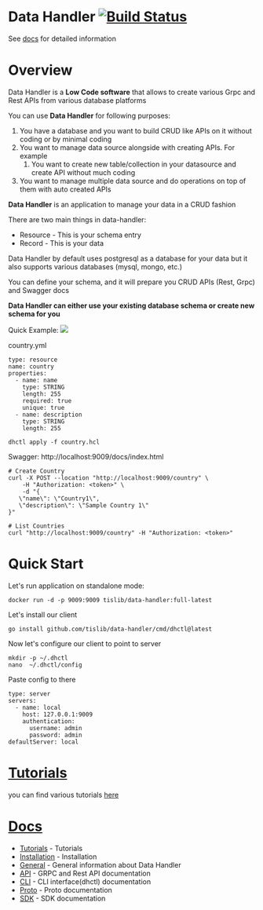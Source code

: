 Data Handler [![Build Status](https://app.travis-ci.com/tislib/data-handler.svg?branch=master)](https://app.travis-ci.com/tislib/data-handler)
======================

See [docs](docs/index.md) for detailed information

# Overview

Data Handler is a **Low Code software** that allows to create various Grpc and Rest APIs from various database platforms

You can use **Data Handler** for following purposes:

1. You have a database and you want to build CRUD like APIs on it without coding or by minimal coding
2. You want to manage data source alongside with creating APIs. For example
    1. You want to create new table/collection in your datasource and create API without much coding
3. You want to manage multiple data source and do operations on top of them with auto created APIs

**Data Handler** is an application to manage your data in a CRUD fashion

There are two main things in data-handler:

* Resource - This is your schema entry
* Record - This is your data

Data Handler by default uses postgresql as a database for your data but it also supports various databases (mysql,
mongo, etc.)

You can define your schema, and it will prepare you CRUD APIs (Rest, Grpc) and Swagger docs

**Data Handler can either use your existing database schema or create new schema for you**

Quick Example:
![](http://static.tisserv.net/dh_overview.gif)

country.yml

```
type: resource
name: country
properties:
  - name: name
    type: STRING
    length: 255
    required: true
    unique: true
  - name: description
    type: STRING
    length: 255
```

```
dhctl apply -f country.hcl
```

Swagger: http://localhost:9009/docs/index.html

```
# Create Country
curl -X POST --location "http://localhost:9009/country" \
    -H "Authorization: <token>" \
    -d "{
   \"name\": \"Country1\",
   \"description\": \"Sample Country 1\"
}"

# List Countries
curl "http://localhost:9009/country" -H "Authorization: <token>"
```

# Quick Start

Let's run application on standalone mode:

```
docker run -d -p 9009:9009 tislib/data-handler:full-latest
```

Let's install our client

```
go install github.com/tislib/data-handler/cmd/dhctl@latest
```

Now let's configure our client to point to server

```
mkdir -p ~/.dhctl
nano  ~/.dhctl/config
```

Paste config to there

```
type: server
servers:
  - name: local
    host: 127.0.0.1:9009
    authentication:
      username: admin
      password: admin
defaultServer: local
```

# [Tutorials](docs/content/tutorials/index.md)

you can find various tutorials [here](docs/content/tutorials/index.md)

# [Docs](docs/index.md)

- [Tutorials](docs/content/tutorials/index.md) - Tutorials
- [Installation](docs/content/installation.md) - Installation
- [General](docs/content/general.md) - General information about Data Handler
- [API](docs/content/api.md) - GRPC and Rest API documentation
- [CLI](docs/content/dhctl/dhctl.md) - CLI interface(dhctl) documentation
- [Proto](docs/content/proto.md) - Proto documentation
- [SDK](docs/content/sdk.md) - SDK documentation